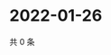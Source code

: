# 2022-01-26

共 0 条

<!-- BEGIN WEIBO -->
<!-- 最后更新时间 Wed Jan 26 2022 22:13:25 GMT+0800 (China Standard Time) -->

<!-- END WEIBO -->
